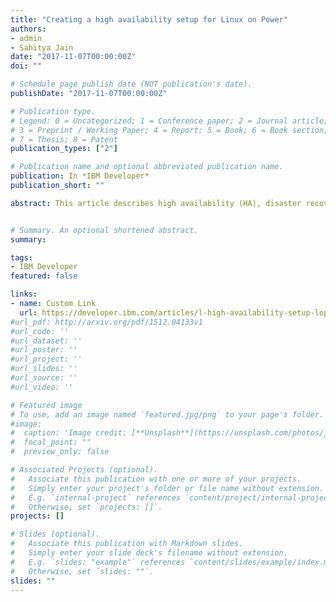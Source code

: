 ```yaml
---
title: "Creating a high availability setup for Linux on Power"
authors:
- admin
- Sahitya Jain
date: "2017-11-07T00:00:00Z"
doi: ""

# Schedule page publish date (NOT publication's date).
publishDate: "2017-11-07T00:00:00Z"

# Publication type.
# Legend: 0 = Uncategorized; 1 = Conference paper; 2 = Journal article;
# 3 = Preprint / Working Paper; 4 = Report; 5 = Book; 6 = Book section;
# 7 = Thesis; 8 = Patent
publication_types: ["2"]

# Publication name and optional abbreviated publication name.
publication: In *IBM Developer*
publication_short: ""

abstract: This article describes high availability (HA), disaster recovery (DR), and fail-over for Linux on Power virtual machines (VMs) or logical partitions (LPARs). The solution described in this article works for all Linux distributions available for IBM® POWER8® and later processor-based servers. Open sources used in this solution are Distributed Replicated Block Device (DRBD) and heartbeat, which are available for all supported distributions. We have used Ubuntu v16.04, supported on IBM Power® servers, to explain and verify the solution.


# Summary. An optional shortened abstract.
summary: 

tags:
- IBM Developer
featured: false

links:
- name: Custom Link
  url: https://developer.ibm.com/articles/l-high-availability-setup-lop/
#url_pdf: http://arxiv.org/pdf/1512.04133v1
#url_code: ''
#url_dataset: ''
#url_poster: ''
#url_project: ''
#url_slides: ''
#url_source: ''
#url_video: ''

# Featured image
# To use, add an image named `featured.jpg/png` to your page's folder. 
#image:
#  caption: 'Image credit: [**Unsplash**](https://unsplash.com/photos/jdD8gXaTZsc)'
#  focal_point: ""
#  preview_only: false

# Associated Projects (optional).
#   Associate this publication with one or more of your projects.
#   Simply enter your project's folder or file name without extension.
#   E.g. `internal-project` references `content/project/internal-project/index.md`.
#   Otherwise, set `projects: []`.
projects: []

# Slides (optional).
#   Associate this publication with Markdown slides.
#   Simply enter your slide deck's filename without extension.
#   E.g. `slides: "example"` references `content/slides/example/index.md`.
#   Otherwise, set `slides: ""`.
slides: ""
---
```

